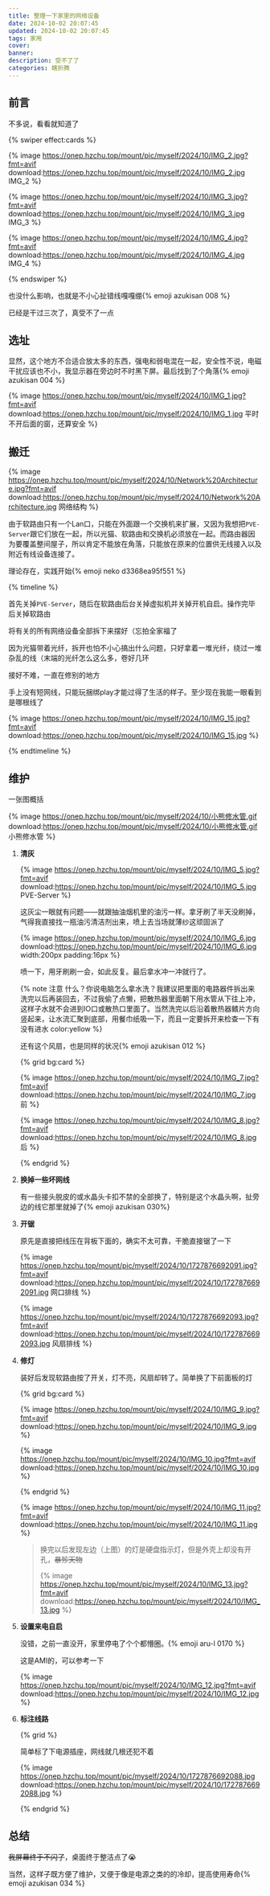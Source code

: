 ```yaml
---
title: 整理一下家里的网络设备
date: 2024-10-02 20:07:45
updated: 2024-10-02 20:07:45
tags: 家用
cover:
banner:
description: 受不了了
categories: 瞎折腾
---
```


## 前言

不多说，看看就知道了

{% swiper effect:cards %}

{% image https://onep.hzchu.top/mount/pic/myself/2024/10/IMG_2.jpg?fmt=avif download:https://onep.hzchu.top/mount/pic/myself/2024/10/IMG_2.jpg IMG_2 %}

{% image https://onep.hzchu.top/mount/pic/myself/2024/10/IMG_3.jpg?fmt=avif download:https://onep.hzchu.top/mount/pic/myself/2024/10/IMG_3.jpg IMG_3 %}

{% image https://onep.hzchu.top/mount/pic/myself/2024/10/IMG_4.jpg?fmt=avif download:https://onep.hzchu.top/mount/pic/myself/2024/10/IMG_4.jpg IMG_4 %}

{% endswiper %}

也没什么影响，也就是不小心扯错线嘎嘎绷{% emoji azukisan 008 %}

已经是干过三次了，真受不了一点

## 选址

显然，这个地方不合适合放太多的东西，强电和弱电混在一起，安全性不说，电磁干扰应该也不小，我显示器在旁边时不时黑下屏。最后找到了个角落{% emoji azukisan 004 %}

{% image https://onep.hzchu.top/mount/pic/myself/2024/10/IMG_1.jpg?fmt=avif download:https://onep.hzchu.top/mount/pic/myself/2024/10/IMG_1.jpg 平时不开后面的窗，还算安全 %}

## 搬迁

{% image https://onep.hzchu.top/mount/pic/myself/2024/10/Network%20Architecture.jpg?fmt=avif download:https://onep.hzchu.top/mount/pic/myself/2024/10/Network%20Architecture.jpg 网络结构 %}

由于软路由只有一个Lan口，只能在外面跟一个交换机来扩展，又因为我想把`PVE-Server`跟它们放在一起，所以光猫、软路由和交换机必须放在一起。而路由器因为要覆盖整间屋子，所以肯定不能放在角落，只能放在原来的位置供无线接入以及附近有线设备连接了。

理论存在，实践开始{% emoji neko d3368ea95f551 %}

{% timeline %}

<!-- node 逐步关停网络设备 -->

首先关掉`PVE-Server`，随后在软路由后台关掉虚拟机并关掉开机自启。操作完毕后关掉软路由

<!-- node 拆拆拆 -->

将有关的所有网络设备全部拆下来摆好（忘拍全家福了

<!-- node 搬光猫 -->

因为光猫带着光纤，拆开也怕不小心搞出什么问题，只好拿着一堆光纤，绕过一堆杂乱的线（末端的光纤怎么这么多，卷好几环

<!-- node 依次上菜 -->

接好不难，一直在修别的地方

<!-- node 理线 -->

手上没有短网线，只能玩捆绑play才能过得了生活的样子。至少现在我能一眼看到是哪根线了

{% image https://onep.hzchu.top/mount/pic/myself/2024/10/IMG_15.jpg?fmt=avif download:https://onep.hzchu.top/mount/pic/myself/2024/10/IMG_15.jpg  %}

{% endtimeline %}

## 维护

一张图概括

{% image https://onep.hzchu.top/mount/pic/myself/2024/10/小熊修水管.gif download:https://onep.hzchu.top/mount/pic/myself/2024/10/小熊修水管.gif 小熊修水管 %}

1. **清灰**

   {% image https://onep.hzchu.top/mount/pic/myself/2024/10/IMG_5.jpg?fmt=avif download:https://onep.hzchu.top/mount/pic/myself/2024/10/IMG_5.jpg PVE-Server %}

   这灰尘一眼就有问题——就跟抽油烟机里的油污一样。拿牙刷了半天没刷掉，气得我直接找一瓶油污清洁剂出来，喷上去当场就薄纱这顽固派了

   {% image https://onep.hzchu.top/mount/pic/myself/2024/10/IMG_6.jpg download:https://onep.hzchu.top/mount/pic/myself/2024/10/IMG_6.jpg width:200px padding:16px %}

   喷一下，用牙刷刷一会，如此反复。最后拿水冲一冲就行了。

   {% note 注意 什么？你说电脑怎么拿水洗？我建议把里面的电路器件拆出来洗完以后再装回去，不过我偷了点懒，把散热器里面朝下用水管从下往上冲，这样子水就不会进到IO口或散热口里面了。当然洗完以后沿着散热器鳍片方向竖起来，让水流汇聚到底部，用餐巾纸吸一下，而且一定要拆开来检查一下有没有进水 color:yellow %}

   还有这个风扇，也是同样的状况{% emoji azukisan 012 %}

   {% grid bg:card %}

   {% image https://onep.hzchu.top/mount/pic/myself/2024/10/IMG_7.jpg?fmt=avif download:https://onep.hzchu.top/mount/pic/myself/2024/10/IMG_7.jpg 前 %}

   <!-- cell -->

   {% image https://onep.hzchu.top/mount/pic/myself/2024/10/IMG_8.jpg?fmt=avif download:https://onep.hzchu.top/mount/pic/myself/2024/10/IMG_8.jpg 后 %}

   {% endgrid %}

   

2. **换掉一些坏网线**

   有一些接头脱皮的或水晶头卡扣不禁的全部换了，特别是这个水晶头啊，扯旁边的线它那里就掉了{% emoji azukisan 030%}

3. **开锯**

   原先是直接把线压在背板下面的，确实不太可靠，干脆直接锯了一下

   {% image https://onep.hzchu.top/mount/pic/myself/2024/10/1727876692091.jpg?fmt=avif download:https://onep.hzchu.top/mount/pic/myself/2024/10/1727876692091.jpg 网口排线 %}

   {% image https://onep.hzchu.top/mount/pic/myself/2024/10/1727876692093.jpg?fmt=avif download:https://onep.hzchu.top/mount/pic/myself/2024/10/1727876692093.jpg 风扇排线 %}

4. **修灯**

   装好后发现软路由按了开关，灯不亮，风扇却转了。简单换了下前面板的灯

   {% grid bg:card %}

   {% image https://onep.hzchu.top/mount/pic/myself/2024/10/IMG_9.jpg?fmt=avif download:https://onep.hzchu.top/mount/pic/myself/2024/10/IMG_9.jpg  %}

   <!-- cell -->

   {% image https://onep.hzchu.top/mount/pic/myself/2024/10/IMG_10.jpg?fmt=avif download:https://onep.hzchu.top/mount/pic/myself/2024/10/IMG_10.jpg  %}

   {% endgrid %}

   {% image https://onep.hzchu.top/mount/pic/myself/2024/10/IMG_11.jpg?fmt=avif download:https://onep.hzchu.top/mount/pic/myself/2024/10/IMG_11.jpg  %}

   > 换完以后发现左边（上图）的灯是硬盘指示灯，但是外壳上却没有开孔，~~暴殄天物~~
   >
   > {% image https://onep.hzchu.top/mount/pic/myself/2024/10/IMG_13.jpg?fmt=avif download:https://onep.hzchu.top/mount/pic/myself/2024/10/IMG_13.jpg  %}

5. **设置来电自启**

   没错，之前一直没开，家里停电了个个都懵圈。{% emoji aru-l 0170 %}

   这是AMI的，可以参考一下

   {% image https://onep.hzchu.top/mount/pic/myself/2024/10/IMG_12.jpg?fmt=avif download:https://onep.hzchu.top/mount/pic/myself/2024/10/IMG_12.jpg  %}

6. **标注线路**

   {% grid %}

   简单标了下电源插座，网线就几根还犯不着

   <!-- cell -->

   {% image https://onep.hzchu.top/mount/pic/myself/2024/10/1727876692088.jpg download:https://onep.hzchu.top/mount/pic/myself/2024/10/1727876692088.jpg  %}

   

   

   {% endgrid %}

## 总结

~~我屏幕终于不闪了~~，桌面终于整洁点了😭

当然，这样子既方便了维护，又便于像是电源之类的的冷却，提高使用寿命{% emoji azukisan 034 %}
